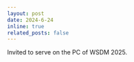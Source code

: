 ```yaml
---
layout: post
date: 2024-6-24
inline: true
related_posts: false
---
```


Invited to serve on the PC of WSDM 2025.
